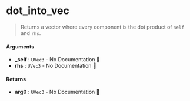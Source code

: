 # dot\_into\_vec

>  Returns a vector where every component is the dot product of `self` and `rhs`.

#### Arguments

- **\_self** : `UVec3` \- No Documentation 🚧
- **rhs** : `UVec3` \- No Documentation 🚧

#### Returns

- **arg0** : `UVec3` \- No Documentation 🚧
